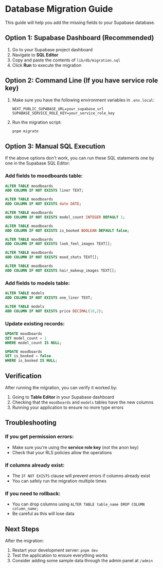 # Database Migration Guide

This guide will help you add the missing fields to your Supabase database.

## Option 1: Supabase Dashboard (Recommended)

1. Go to your Supabase project dashboard
2. Navigate to **SQL Editor**
3. Copy and paste the contents of `lib/db/migration.sql`
4. Click **Run** to execute the migration

## Option 2: Command Line (If you have service role key)

1. Make sure you have the following environment variables in `.env.local`:
   ```
   NEXT_PUBLIC_SUPABASE_URL=your_supabase_url
   SUPABASE_SERVICE_ROLE_KEY=your_service_role_key
   ```

2. Run the migration script:
   ```bash
   pnpm migrate
   ```

## Option 3: Manual SQL Execution

If the above options don't work, you can run these SQL statements one by one in the Supabase SQL Editor:

### Add fields to moodboards table:
```sql
ALTER TABLE moodboards 
ADD COLUMN IF NOT EXISTS liner TEXT;

ALTER TABLE moodboards 
ADD COLUMN IF NOT EXISTS date DATE;

ALTER TABLE moodboards 
ADD COLUMN IF NOT EXISTS model_count INTEGER DEFAULT 1;

ALTER TABLE moodboards 
ADD COLUMN IF NOT EXISTS is_booked BOOLEAN DEFAULT false;

ALTER TABLE moodboards 
ADD COLUMN IF NOT EXISTS look_feel_images TEXT[];

ALTER TABLE moodboards 
ADD COLUMN IF NOT EXISTS mood_shots TEXT[];

ALTER TABLE moodboards 
ADD COLUMN IF NOT EXISTS hair_makeup_images TEXT[];
```

### Add fields to models table:
```sql
ALTER TABLE models 
ADD COLUMN IF NOT EXISTS one_liner TEXT;

ALTER TABLE models 
ADD COLUMN IF NOT EXISTS price DECIMAL(10,2);
```

### Update existing records:
```sql
UPDATE moodboards 
SET model_count = 1 
WHERE model_count IS NULL;

UPDATE moodboards 
SET is_booked = false 
WHERE is_booked IS NULL;
```

## Verification

After running the migration, you can verify it worked by:

1. Going to **Table Editor** in your Supabase dashboard
2. Checking that the `moodboards` and `models` tables have the new columns
3. Running your application to ensure no more type errors

## Troubleshooting

### If you get permission errors:
- Make sure you're using the **service role key** (not the anon key)
- Check that your RLS policies allow the operations

### If columns already exist:
- The `IF NOT EXISTS` clause will prevent errors if columns already exist
- You can safely run the migration multiple times

### If you need to rollback:
- You can drop columns using `ALTER TABLE table_name DROP COLUMN column_name;`
- Be careful as this will lose data

## Next Steps

After the migration:
1. Restart your development server: `pnpm dev`
2. Test the application to ensure everything works
3. Consider adding some sample data through the admin panel at `/admin` 